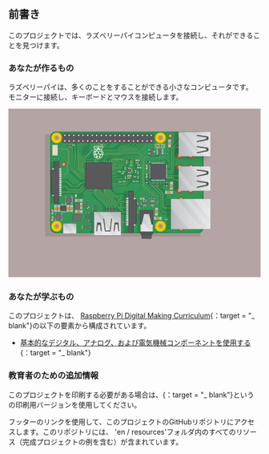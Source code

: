 ## 前書き

このプロジェクトでは、ラズベリーパイコンピュータを接続し、それができることを見つけます。

### あなたが作るもの

ラズベリーパイは、多くのことをすることができる小さなコンピュータです。 モニターに接続し、キーボードとマウスを接続します。

![スクリーンショット](images/pi-plug-in.gif)

### あなたが学ぶもの

このプロジェクトは、 [Raspberry Pi Digital Making Curriculum](http://rpf.io/curriculum){：target = "_ blank"}の以下の要素から構成されています。

+ [基本的なデジタル、アナログ、および電気機械コンポーネントを使用する](https://curriculum.raspberrypi.org/physical-computing/creator/){：target = "_ blank"}

### 教育者のための追加情報

このプロジェクトを印刷する必要がある場合は、</a>{：target = "_ blank"}という の印刷用バージョンを使用してください。</p> 

フッターのリンクを使用して、このプロジェクトのGitHubリポジトリにアクセスします。このリポジトリには、 'en / resources'フォルダ内のすべてのリソース（完成プロジェクトの例を含む）が含まれています。